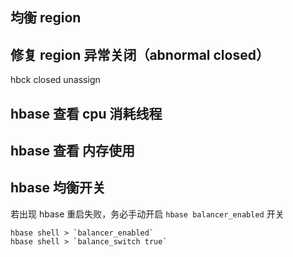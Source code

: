 ## 均衡 region

## 修复 region 异常关闭（abnormal closed）
hbck
closed
unassign

## hbase 查看 cpu 消耗线程

## hbase 查看 内存使用

## hbase 均衡开关
若出现 hbase 重启失败，务必手动开启 `hbase balancer_enabled` 开关
```
hbase shell > `balancer_enabled`
hbase shell > `balance_switch true`
```
